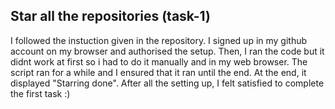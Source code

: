 ## Star all the repositories (task-1)
I followed the instuction given in the repository. I signed up in my github account on my browser and authorised the setup. Then, I ran the code but it didnt work at first so i had to do it manually and in my web browser. The script ran for a while and I ensured that it ran until the end. At the end, it displayed "Starring done". After all the setting up, I felt satisfied to complete the first task :) 
